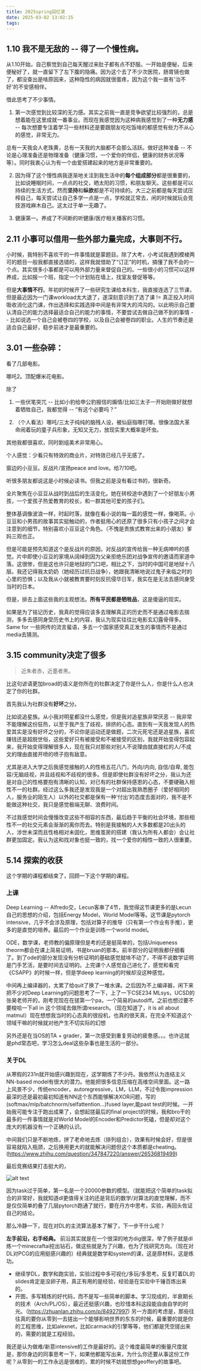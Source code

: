 ```yaml
---
title: 2025spring回忆录
date: 2025-03-02 13:02:15
tags:
---
```


## 1.10 我不是无敌的 -- 得了一个慢性病。
从1.10开始，自己察觉到自己每天醒过来肚子都有点不舒服。一开始是便秘，后来便秘好了，就一直留下了左下腹的隐痛。因为这个去了不少次医院，肠胃镜也做了，都没查出是啥原因来，这种隐性的病因就很蛋疼，因为这个我一直有'治不好'的不安感相伴。

借此思考了不少事情。

1. 第一次感觉到比较深的无力感。其实之前我一直是竞争欲望比较强烈的，总是想着能在这里成就一番事业。而现在我感觉因为这种病我感觉到了一种**无力感** -- 每次想要专注着学习一些材料还是要跟朋友吃吃饭啥的都感觉有些力不从心的感觉，非常无力。

总有一天我会人老珠黄，总有一天我的大脑都不会那么活跃。做好这种准备 -- 不论是心理准备还是物理准备（健康习惯，一个爱你的伴侣，健康的财务状况等等）。同时我衷心认为有一个由爱搭建起来的地方是非常重要的。

2. 因为得了这个慢性病我逐渐地关注到我生活中的**每个组成部分**都是很重要的，比如说睡眠时间，一点点的社交，晒太阳的习惯，和朋友聊天。这些都是可以持续的生活方式，然而**坚持**和**纵欲**都是不可持续的。大三之前都是每天尝试压榨自己，每天尝试让自己多学一点是一点，学校就正常去，闲的时候就玩会竞技游戏麻木自己。这太过于单一无趣了。

3. 健康第一。养成了不间断的听健康/医疗相关播客的习惯。

## 2.11 小事可以借用一些外部力量完成，大事则不行。
小时候，我特别不喜欢干的一件事情就是蒙题目。除了大考，小考试我遇到模棱两可的题目一般我都直接选错的，这样我就借助了“订正”的时机，搞懂了我不会的一个点。其实很多小事都是可以用外部力量来督促自己的。一些很小的习惯可以这样养成，比如报一个班，指定一个计划贴在墙上，找室友督促等等。

但是**大事情不行**。年初的时候开了一些研究生课给本科生，我直接连选了三节课，但是最近因为一门课workload太大退了，遂深刻意识到了选了课 != 真正投入时间吸收消化这门课，作出选择和实践选择中间是有非常大的鸿沟的。以此明示自己要认清自己的能力选择最适合自己的能力的事情，不要尝试去做自己做不到的事情 -- 比如说选一个自己会被卷四的学校，以及自己会被卷四的职业。人生的节奏还是适合自己最好，稳步前进才是最重要的。

## 3.01 一些杂碎：
看了几部电影。

哪吒2。顶配爆米花电影。

除了
1. 一些伏笔突兀 -- 比如小豹给申公豹报信的煽情/比如三太子一开始刚做好就想着牺牲自己，我都觉得 -- “有这个必要吗？”

2. （个人看法）哪吒/三太子纯纯的脑残人设，被仙庭指哪打哪。很像法国大革命闹着玩的童子兵形象，无知又无力，放现实里大概率是坏虫。

其他我都很喜欢，同时剧组美术非常用心。

个人感觉：少看只有特效的商业片，对特效已经几乎无感了。

窗边的小豆豆。反战片/宣扬peace and love。给7/10吧。

听很多朋友都说这是小时候必读书。但我之前是没有看过书的，很新奇。

全片聚焦在小豆豆从战时到战后的生活变化。她在转校途中遇到了一个好朋友小男孩，一个爱孩子热爱教育的校长，和一群其他可爱的孩子们。

整体基调像波浪一样，时起时落，就像在看小说的每一篇的感觉一样，像喝茶。小豆豆和小男孩的故事其实挺触动的，作者挺用心的还原了很多只有小孩子之间才会注意到的细节，特别喜欢小豆豆这个角色。（不愧是贵族式教育出来的小朋友）爹妈三观也正。

但是可能是预先知道这个是反战片的原因，对反战的宣传给我一种无病呻吟的感觉。片中即使小豆豆的家境从阔绰到因为父亲拒绝乐团对战争宣传的邀请而家道中落。这很惨，但是这也许只是地狱的门口吧，相比之下，当时的中国可是地狱十八层。我还记得我太奶奶（她经历过抗日战争），她跟我清晰地说过鬼子来临之时的心里的恐惧；以及我从小就被教育要时刻反抗侵华日军，我实在是无法去感同身受当时的日本。

但是，排去上面这些我的主观想法。**所有平民都是牺牲品**，这是傻逼的现实。

如果是为了铭记历史，我真的觉得应该多去理解真正的历史而不是通过电影去揣测，多多去感同身受历史书上的内容，我认为现实往往比电影玄幻露骨得多。Same for 一些网传的流言蜚语，多去一个国家感受真正发生的事情而不是通过media去猜测。

## 3.15 community决定了很多
> 近朱者赤，近墨者黑。

比这句谚语更加broad的语义是你所在的社群决定了你是什么人，你是什么人也决定了你的社群。

首先我认为社群没有**好坏**之分。

比如说追星族。从小我对明星都没什么感觉，但是我对追星族非常厌恶 -- 我非常不能理解这份狂热，以至于我产生了歧视，排挤的心态。直到有一天我发现人的热爱其实是没有好坏之分的，不论你是运动还是做题，二次元死宅还是追星族，喜欢赚钱还是超脱世俗，这些爱好只有被接受和不被接受的区别，我就开始变得包容起来，我开始变得理解很多人，现在我只对那些对别人不说理由就直接杠的人/不成文的理由直接开喷的喷子抱有敌意。

尤其是进入大学之后我感觉接触的人的性格五花八门，外向/内向, 自信/自卑, 能包容/无脑歧视，并且歧视和不歧视的很多。但是即使社群没有好坏之分，我认为还是对自己的性格要抱有清晰的认知，对已有的社群保持感恩的心态，不要硬融入相性不一的社群。经过这么多我还是发现我是一个对超出我熟悉圈子（爱好相同的人，服务业的陌生人）以外的社交都是保有一种‘付出’的态度去面对的，我不是不能做这种社交，我只是感觉极端无聊、浪费时间。

不过我感觉时间会慢慢改变这些不相容的东西，最后趋于平衡的社会环境，那些相性不一的社交元素会渐渐的离你而去。特别是我接触的人大多数都是20出头的人，涉世未深而且性格相对未固化，思维茧房的搭建（我认为所有人都会）会让社群更加固定。我认为这和找对象也挺一致的，找一个爱你的相性一致的人很重要。

## 5.14 探索的收获
这个学期的课程都结束了，回顾一下这个学期的课程。

### 上课
Deep Learning -- Alfredo交，Lecun客串了4节，我觉得这节课更多的是Lecun自己的思想的介绍，包括Energy Model，World Model等等。这节课是pytorch intensive，几乎不会涉及原理，包括对算子的推导（只有第一个作业有手推），更多的是直觉的培养。最后的一个作业是训练一个world model。

ODE，数学课，老师教的偏原理但是考的还是挺简单的，包括Uniqueness theorm都会在课上简易证明，书是bruan的那本。前半部分的证明我都仔细看了。到了ode的部分发现没有分析证明的基础感觉就啃不动了，不得不说数学证明是门手艺活，是要时间去证明的。上完课个人感觉自己进化了，感觉和看完《CSAPP》的时候一样，但是学deep learning的时候却没这种感觉。

中间再上编译器的，太累了给quit了换了一堆水课。之后因为不上编译器，闲下来把不少对Deep Learning的问题思考了一下，上了一下CSE234 MLsys，UCSD的张昊老师开的，刚考完现在在搓第一个pa，一个简易的autodiff。之前也想过要不要梭哈一下all in 这个领域去做所谓research。（现在知道了，it is all about matmul）现在想想我当时的心态真的很投机，也真的很天真，在完全不知道这个领域干嘛的时候就对他产生不切实际的幻想

另外还是在当OS的TA + grader，第一次感受到重复劳动的疲惫感。。。也许这就是phd常态吧，学习怎么deal这些杂事也是生活的一部分。

### 关于DL

从寒假的231n就开始感兴趣到现在，这学期炼了不少丹。我依然认为连结主义NN-based model有很大的潜力。他能把很多信息压缩在高维空间里面。这一路上风景不少，传统encoder，autoregressive，LM，LLM，不过令我impression最深的还是最初最初知道有NN这个东西能够解决XOR问题，写的(softmax/mlp/batchnorm/selfattention...)fused layer,能past test的时候。一开始我可能专注于跑出成果了，会想起搓最后的final project的时候，我和bro干的最多的一件事情就是对World Model的Encoder和Predictor死磕，但是却对这个庞大的机器没有一个正确的认识。

中间我们只是不断地炼，拼了老命地去炼（排列组合），效果有时候会好，但是很容易就陷入瓶颈，之后换用更大的就能解决问题但这个本质都是cheating。(https://www.zhihu.com/question/347847220/answer/26536819499)

最后竞赛结果打击挺大的，

![alt text](417df73a313c11100e6e9b5085c60b8.jpg)

因为task过于简单，第一名是一个20000参数的模型。（就能把这个简单的task拟合的非常好，我就知道dl更值得关注的还是背后的数学/对算法的直觉理解，而不是仅仅简单的叠了几层pytorch跑通了就行，要在丹方中思考，实验，再回头佐证自己的结论。

那么冷静一下，现在对DL的主流算法基本了解了，下一步干什么呢？

**左手前沿，右手经典。** 前沿其实就是在一个很深的地方dig很深，举了例子就是dl练一个minecraftai挖出钻石，做这些就是为了兴趣，也为了找研究方向。（现在对DL对PCG的应用挺感兴趣的）经典就是数学和system的课，这是原材料，这是练功。
- 继续学DL，数学和跑实验，实验过程中多可视化/多玩/多思考。反复盯着DL的slides肯定是没卵子用，真正有用的是经验，经验是在实验中千锤百炼出来的。 
- 开图，多写精炼的好代码，而不是写一些简单的脚本。学习现成的，半衰期长的技术（Arch/PL/OS），最近还挺感兴趣，也珍惜本科这段能自由自学的时光。（https://zhuanlan.zhihu.com/p/84927997) 另一方面的考虑是，那些往往真的要你从零到一去搓出一个能够影响世界的东东的时候，最重要的就是你的工程思维，比如alexnet，比如carmack的引擎等等，他们都是凭空搓出来的，需要的就是工程经验。

我还是认为做难/新意intensive的工作是最好的。这个难度最简单的衡量尺度就是，那你身边的同事思考一下，如果他都能写出来，为什么你还要从事这份工作呢？从零到一的工作永远是很难的，累的时候不妨就想想geoffery的故事吧。